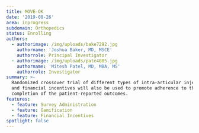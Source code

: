 ```yaml
---
title: MOVE-OK
date: '2019-08-26'
area: inprogress
subdomain: Orthopedics
status: Enrolling
authors:
  - authorimage: /img/uploads/bake7292.jpg
    authorname: 'Joshua Baker, MD, MSCE'
    authorrole: Principal Investigator
  - authorimage: /img/uploads/pate4085.jpg
    authorname: 'Mitesh Patel, MD, MBA, MS'
    authorrole: Investigator
summary: >-
  Randomized crossover trial of different types of intra-articular injections
  and financial incentives will also be used to promote adherence to the
  completion of the patient-reported outcomes.
features:
  - feature: Survey Administration
  - feature: Gamification
  - feature: Financial Incentives
spotlight: false
---
```


